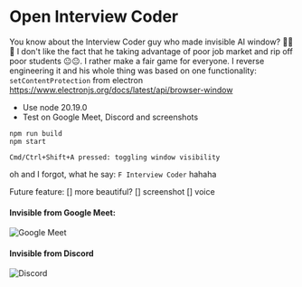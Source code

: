 # Open Interview Coder

You know about the Interview Coder guy who made invisible AI window? 🫠🫠🫠 I don't like the fact that he taking advantage of poor job market and rip off poor students 😐😐. I rather make a fair game for everyone. I reverse engineering it and his whole thing was based on one functionality: `setContentProtection` from electron https://www.electronjs.org/docs/latest/api/browser-window

- Use node 20.19.0
- Test on Google Meet, Discord and screenshots
```
npm run build
npm start
```

```
Cmd/Ctrl+Shift+A pressed: toggling window visibility
```

oh and I forgot, what he say: `F Interview Coder` hahaha

Future feature:
[] more beautiful?
[] screenshot
[] voice


#### Invisible from Google Meet:

![Google Meet](https://github.com/user-attachments/assets/9a3db4df-edad-4056-be52-082a902c664d)

#### Invisible from Discord

![Discord](https://github.com/user-attachments/assets/bae3cba3-a358-4fbb-b965-79f195a48bc0)


